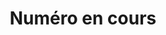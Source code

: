 ---
type: numero-en-cours
title : Numéro en cours
class: numero-en-cours
section_two:
  section_title : Parcour les territoires
section_three:
  section_title : dans ce numéro
  title : À la découverte 
---